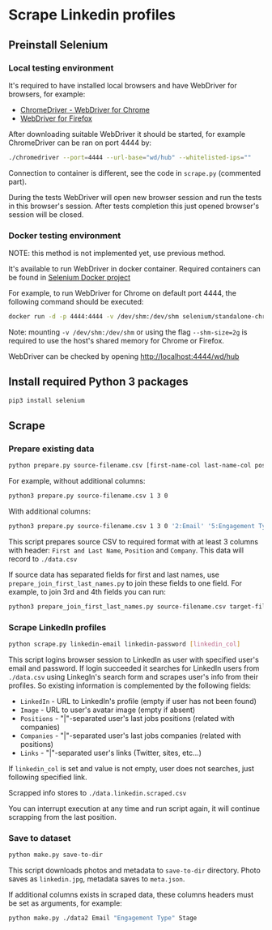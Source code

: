 # Scrape Linkedin profiles

## Preinstall Selenium

### Local testing environment

It's required to have installed local browsers and have WebDriver for browsers, for example:
* [ChromeDriver - WebDriver for Chrome](https://sites.google.com/a/chromium.org/chromedriver/)
* [WebDriver for Firefox](https://github.com/mozilla/geckodriver/releases)

After downloading suitable WebDriver it should be started, for example ChromeDriver can be ran on port 4444 by:
```bash
./chromedriver --port=4444 --url-base="wd/hub" --whitelisted-ips=""
```

Connection to container is different, see the code in `scrape.py` (commented part).

During the tests WebDriver will open new browser session and run the tests in this browser's session.
After tests completion this just opened browser's session will be closed.

### Docker testing environment

NOTE: this method is not implemented yet, use previous method. 

It's available to run WebDriver in docker container.
Required containers can be found in [Selenium Docker project](https://github.com/SeleniumHQ/docker-selenium)

For example, to run WebDriver for Chrome on default port 4444, the following command should be executed:
```bash
docker run -d -p 4444:4444 -v /dev/shm:/dev/shm selenium/standalone-chrome
```
Note: mounting `-v /dev/shm:/dev/shm` or using the flag `--shm-size=2g` is required to use the host's shared memory
for Chrome or Firefox.

WebDriver can be checked by opening [http://localhost:4444/wd/hub](http://localhost:4444/wd/hub)

## Install required Python 3 packages 

```bash
pip3 install selenium  
```

## Scrape

### Prepare existing data
```bash
python prepare.py source-filename.csv [first-name-col last-name-col position-col company-col additional-cols...]
```
For example, without additional columns:
```bash
python3 prepare.py source-filename.csv 1 3 0
```
With additional columns:
```bash
python3 prepare.py source-filename.csv 1 3 0 '2:Email' '5:Engagement Type' '6:Stage'
```
This script prepares source CSV to required format with at least 3 columns with header:
`First and Last Name`, `Position` and `Company`. This data will record to `./data.csv`

If source data has separated fields for first and last names, use `prepare_join_first_last_names.py` to join these fields to one field.
For example, to join 3rd and 4th fields you can run:
```bash
python3 prepare_join_first_last_names.py source-filename.csv target-filename.csv 2 3
```

### Scrape LinkedIn profiles
```bash
python scrape.py linkedin-email linkedin-password [linkedin_col]
```
This script logins browser session to LinkedIn as user with specified user's email and password.
If login succeeded it searches for LinkedIn users from `./data.csv` using LinkegIn's search form
and scrapes user's info from their profiles. So existing information is complemented by the following fields:
* `LinkedIn` - URL to LinkedIn's profile (empty if user has not been found)
* `Image` - URL to user's avatar image (empty if absent)
* `Positions` - "|"-separated user's last jobs positions (related with companies)
* `Companies` - "|"-separated user's last jobs companies (related with positions)
* `Links` - "|"-separated user's links (Twitter, sites, etc...)

If `linkedin_col` is set and value is not empty, user does not searches, just following specified link.

Scrapped info stores to `./data.linkedin.scraped.csv`

You can interrupt execution at any time and run script again, it will continue scrapping from the last position.

### Save to dataset
```bash
python make.py save-to-dir
```
This script downloads photos and metadata to `save-to-dir` directory.
Photo saves as `linkedin.jpg`, metadata saves to `meta.json`.

If additional columns exists in scraped data, these columns headers must be set as arguments, for example:
```bash
python make.py ./data2 Email "Engagement Type" Stage
```
